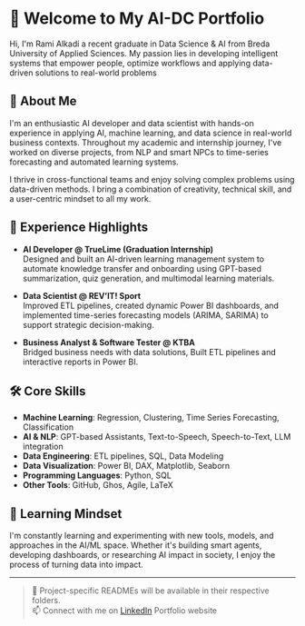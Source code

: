 # 👋 Welcome to My AI-DC Portfolio

Hi, I'm Rami Alkadi a recent graduate in Data Science & AI from Breda University of Applied Sciences. My passion lies in developing intelligent systems that empower people, optimize workflows and applying data-driven solutions to real-world problems

## 🚀 About Me

I'm an enthusiastic AI developer and data scientist with hands-on experience in applying AI, machine learning, and data science in real-world business contexts. Throughout my academic and internship journey, I've worked on diverse projects, from NLP and smart NPCs to time-series forecasting and automated learning systems.

I thrive in cross-functional teams and enjoy solving complex problems using data-driven methods. I bring a combination of creativity, technical skill, and a user-centric mindset to all my work.

## 💼 Experience Highlights

- **AI Developer @ TrueLime (Graduation Internship)**  
  Designed and built an AI-driven learning management system to automate knowledge transfer and onboarding using GPT-based summarization, quiz generation, and multimodal learning materials.

- **Data Scientist @ REV’IT! Sport**  
  Improved ETL pipelines, created dynamic Power BI dashboards, and implemented time-series forecasting models (ARIMA, SARIMA) to support strategic decision-making.

- **Business Analyst & Software Tester @ KTBA**  
  Bridged business needs with data solutions, Built ETL pipelines and interactive reports in Power BI. 

## 🛠️ Core Skills

- **Machine Learning**: Regression, Clustering, Time Series Forecasting, Classification  
- **AI & NLP**: GPT-based Assistants, Text-to-Speech, Speech-to-Text, LLM integration  
- **Data Engineering**: ETL pipelines, SQL, Data Modeling  
- **Data Visualization**: Power BI, DAX, Matplotlib, Seaborn  
- **Programming Languages**: Python, SQL   
- **Other Tools**: GitHub, Ghos, Agile, LaTeX

## 🌱 Learning Mindset

I'm constantly learning and experimenting with new tools, models, and approaches in the AI/ML space. Whether it's building smart agents, developing dashboards, or researching AI impact in society, I enjoy the process of turning data into impact.

---

> 📂 Project-specific READMEs will be available in their respective folders.  
> 📫 Connect with me on [LinkedIn](https://www.linkedin.com/in/rami-a-425114177/)
> Portfolio website

